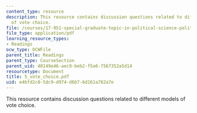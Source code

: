 ```yaml
---
content_type: resource
description: This resource contains discussion questions related to different models
  of vote choice.
file: /courses/17-951-special-graduate-topic-in-political-science-political-behavior-fall-2005/e4bfd2c05dc9d974d6b76d161a782a7e_5_vote_choice.pdf
file_type: application/pdf
learning_resource_types:
- Readings
ocw_type: OCWFile
parent_title: Readings
parent_type: CourseSection
parent_uid: 40149e46-aec9-beb2-f5a6-7567352a5d14
resourcetype: Document
title: 5_vote_choice.pdf
uid: e4bfd2c0-5dc9-d974-d6b7-6d161a782a7e
---
```

This resource contains discussion questions related to different models of vote choice.

